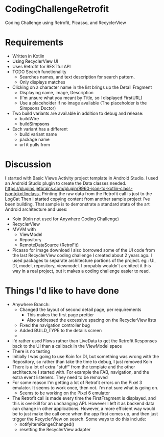 # CodingChallengeRetrofit
Coding Challenge using Retrofit, Picasso, and RecyclerView

# Requirements
* Written in Kotlin
* Using RecyclerView UI
* Uses Retrofit for RESTful API
* TODO Search functionality
  * Searches names, and text description for search pattern.
  * Only displays matches
* Clicking on a character name in the list brings up the Detail Fragment
  * Displaying name, image, Description
  * (I'm unsure what you meant by Title, so I displayed FirstURL)
  * Use a placeholder if no image available (The placeholder is the Simpsons Doctor)
* Two build variants are available in addition to debug and release:
  * buildWire
  * buildSimpsons
* Each variant has a different
  * build variant name
  * package name
  * url it pulls from

# Discussion
I started with Basic Views Activity project template in Android Studio. 
I used an Android Studio plugin to create the Data classes needed. https://plugins.jetbrains.com/plugin/9960-json-to-kotlin-class-jsontokotlinclass-
Printing the raw data from the Retrofit call is just to the LogCat
Then I started copying content from another sample project I've been building. That sample is to demonstrate a standard state of the art Android architecture and uses:
* Koin (Koin not used for Anywhere Coding Challenge)
* RecyclerView
* MVVM with
  * ViewModel
  * Repository
  * RemoteDataSource (RetroFit)
* Picasso for image download
I also borrowed some of the UI code from the last RecyclerView coding challenge I created about 2 years ago. 
I used packages to separate architecture portions of the project. eg.: UI, DI, model, repository, viewmodel. I propably wouldn't architect it this way in a real project, but it makes a coding challenge easier to read.

# Things I'd like to have done
* Anywhere Branch:
  * Changed the layout of second detail page, per requirements
    * This makes the first page prettier
    * Also addressed the excessive spacing on the RecyclerView lists
  * Fixed the navigation controller bug
  * Added BUILD_TYPE to the details screen
  * 
* I'd rather used Flows rather than LiveData to get the Retrofit Responses back to the UI than a callback in the ViewModel space
* There is no testing
* Initially I was going to use Koin for DI, but something was wrong with the Repository, so rather than take the time to debug, I just removed Koin
* There is a lot of extra "stuff" from the template and the other architecture I started with. For example the FAB, navigation, and the extra event listeners. They need to be removed
* For some reason I'm getting a lot of Retrofit errors on the Pixel 3 emulator. It seems to work once, then not. I'm not sure what is going on.
  * Seems to be working on the Pixel 6 emulator
* The Retrofit call is made every time the FirstFragment is displayed, and this is overkill for an unchanging API. However I left it as backend data can change in other applications. However, a more efficient way would be to just make the call once when the app first comes up, and then just trigger the RecyclerView on search. Some ways to do this include:
  * notifyItemRangeChanged()
  * resetting the RecyclerView adapter



